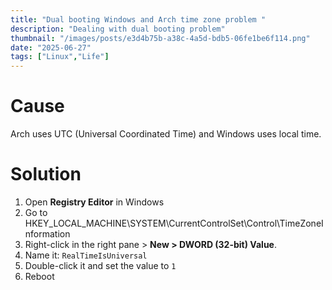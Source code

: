 ```yaml
---
title: "Dual booting Windows and Arch time zone problem "
description: "Dealing with dual booting problem"
thumbnail: "/images/posts/e3d4b75b-a38c-4a5d-bdb5-06fe1be6f114.png"
date: "2025-06-27"
tags: ["Linux","Life"]
---
```


# Cause


Arch uses UTC (Universal Coordinated Time) and Windows uses local time.


# Solution

1. Open **Registry Editor** in Windows
2. Go to HKEY_LOCAL_MACHINE\SYSTEM\CurrentControlSet\Control\TimeZoneInformation
3. Right-click in the right pane > **New > DWORD (32-bit) Value**.
4. Name it: `RealTimeIsUniversal`
5. Double-click it and set the value to `1`
6. Reboot
